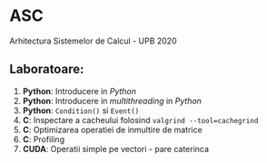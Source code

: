 # ASC
Arhitectura Sistemelor de Calcul - UPB 2020

## Laboratoare:
1. **Python**: Introducere in _Python_
2. **Python**: Introducere in _multithreading_ in _Python_
3. **Python**: `Condition()` si `Event()`
4. **C**: Inspectare a cacheului folosind `valgrind --tool=cachegrind`
5. **C**: Optimizarea operatiei de inmultire de matrice
6. **C**: Profiling
7. **CUDA**: Operatii simple pe vectori - pare caterinca

